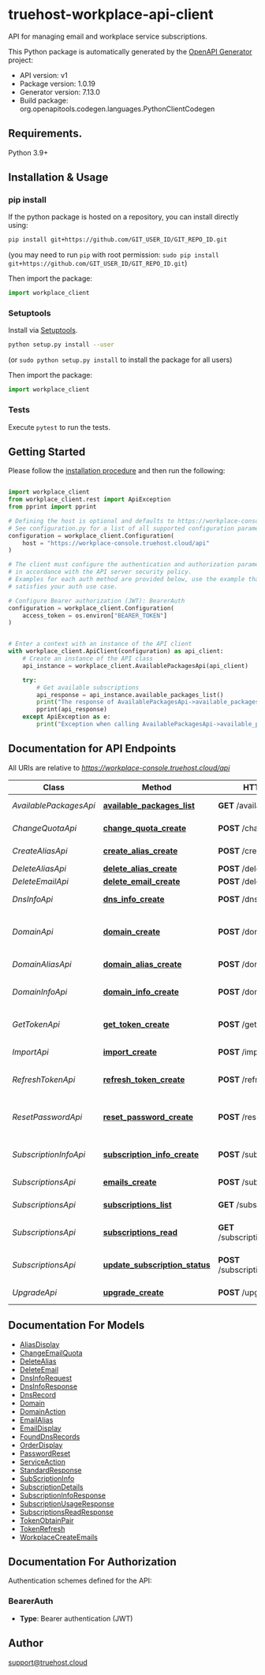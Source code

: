 # truehost-workplace-api-client
API for managing email and workplace service subscriptions.

This Python package is automatically generated by the [OpenAPI Generator](https://openapi-generator.tech) project:

- API version: v1
- Package version: 1.0.19
- Generator version: 7.13.0
- Build package: org.openapitools.codegen.languages.PythonClientCodegen

## Requirements.

Python 3.9+

## Installation & Usage
### pip install

If the python package is hosted on a repository, you can install directly using:

```sh
pip install git+https://github.com/GIT_USER_ID/GIT_REPO_ID.git
```
(you may need to run `pip` with root permission: `sudo pip install git+https://github.com/GIT_USER_ID/GIT_REPO_ID.git`)

Then import the package:
```python
import workplace_client
```

### Setuptools

Install via [Setuptools](http://pypi.python.org/pypi/setuptools).

```sh
python setup.py install --user
```
(or `sudo python setup.py install` to install the package for all users)

Then import the package:
```python
import workplace_client
```

### Tests

Execute `pytest` to run the tests.

## Getting Started

Please follow the [installation procedure](#installation--usage) and then run the following:

```python

import workplace_client
from workplace_client.rest import ApiException
from pprint import pprint

# Defining the host is optional and defaults to https://workplace-console.truehost.cloud/api
# See configuration.py for a list of all supported configuration parameters.
configuration = workplace_client.Configuration(
    host = "https://workplace-console.truehost.cloud/api"
)

# The client must configure the authentication and authorization parameters
# in accordance with the API server security policy.
# Examples for each auth method are provided below, use the example that
# satisfies your auth use case.

# Configure Bearer authorization (JWT): BearerAuth
configuration = workplace_client.Configuration(
    access_token = os.environ["BEARER_TOKEN"]
)


# Enter a context with an instance of the API client
with workplace_client.ApiClient(configuration) as api_client:
    # Create an instance of the API class
    api_instance = workplace_client.AvailablePackagesApi(api_client)

    try:
        # Get available subscriptions
        api_response = api_instance.available_packages_list()
        print("The response of AvailablePackagesApi->available_packages_list:\n")
        pprint(api_response)
    except ApiException as e:
        print("Exception when calling AvailablePackagesApi->available_packages_list: %s\n" % e)

```

## Documentation for API Endpoints

All URIs are relative to *https://workplace-console.truehost.cloud/api*

Class | Method | HTTP request | Description
------------ | ------------- | ------------- | -------------
*AvailablePackagesApi* | [**available_packages_list**](docs/AvailablePackagesApi.md#available_packages_list) | **GET** /available-packages/ | Get available subscriptions
*ChangeQuotaApi* | [**change_quota_create**](docs/ChangeQuotaApi.md#change_quota_create) | **POST** /change-quota/ | Change email quota
*CreateAliasApi* | [**create_alias_create**](docs/CreateAliasApi.md#create_alias_create) | **POST** /create-alias/ | Create email alias
*DeleteAliasApi* | [**delete_alias_create**](docs/DeleteAliasApi.md#delete_alias_create) | **POST** /delete-alias/ | Delete alias
*DeleteEmailApi* | [**delete_email_create**](docs/DeleteEmailApi.md#delete_email_create) | **POST** /delete-email/ | Delete email
*DnsInfoApi* | [**dns_info_create**](docs/DnsInfoApi.md#dns_info_create) | **POST** /dns-info/ | Get DNS information
*DomainApi* | [**domain_create**](docs/DomainApi.md#domain_create) | **POST** /domain/ | Update domain subscription status
*DomainAliasApi* | [**domain_alias_create**](docs/DomainAliasApi.md#domain_alias_create) | **POST** /domain-alias/ | Get domain alias list
*DomainInfoApi* | [**domain_info_create**](docs/DomainInfoApi.md#domain_info_create) | **POST** /domain-info/ | Get domain subscription details
*GetTokenApi* | [**get_token_create**](docs/GetTokenApi.md#get_token_create) | **POST** /get-token/ | Obtain authentication token
*ImportApi* | [**import_create**](docs/ImportApi.md#import_create) | **POST** /import/ | Bulk create emails
*RefreshTokenApi* | [**refresh_token_create**](docs/RefreshTokenApi.md#refresh_token_create) | **POST** /refresh-token/ | Refresh authentication token
*ResetPasswordApi* | [**reset_password_create**](docs/ResetPasswordApi.md#reset_password_create) | **POST** /reset-password/ | Reset subscription email password
*SubscriptionInfoApi* | [**subscription_info_create**](docs/SubscriptionInfoApi.md#subscription_info_create) | **POST** /subscription-info/ | Get subscription usage info
*SubscriptionsApi* | [**emails_create**](docs/SubscriptionsApi.md#emails_create) | **POST** /subscriptions/ | Create a new emails
*SubscriptionsApi* | [**subscriptions_list**](docs/SubscriptionsApi.md#subscriptions_list) | **GET** /subscriptions/ | List subscriptions
*SubscriptionsApi* | [**subscriptions_read**](docs/SubscriptionsApi.md#subscriptions_read) | **GET** /subscriptions/{context_id}/ | Get subscription details
*SubscriptionsApi* | [**update_subscription_status**](docs/SubscriptionsApi.md#update_subscription_status) | **POST** /subscriptions/{context_id}/ | Update subscription status
*UpgradeApi* | [**upgrade_create**](docs/UpgradeApi.md#upgrade_create) | **POST** /upgrade/ | Upgrade subscription


## Documentation For Models

 - [AliasDisplay](docs/AliasDisplay.md)
 - [ChangeEmailQuota](docs/ChangeEmailQuota.md)
 - [DeleteAlias](docs/DeleteAlias.md)
 - [DeleteEmail](docs/DeleteEmail.md)
 - [DnsInfoRequest](docs/DnsInfoRequest.md)
 - [DnsInfoResponse](docs/DnsInfoResponse.md)
 - [DnsRecord](docs/DnsRecord.md)
 - [Domain](docs/Domain.md)
 - [DomainAction](docs/DomainAction.md)
 - [EmailAlias](docs/EmailAlias.md)
 - [EmailDisplay](docs/EmailDisplay.md)
 - [FoundDnsRecords](docs/FoundDnsRecords.md)
 - [OrderDisplay](docs/OrderDisplay.md)
 - [PasswordReset](docs/PasswordReset.md)
 - [ServiceAction](docs/ServiceAction.md)
 - [StandardResponse](docs/StandardResponse.md)
 - [SubScriptionInfo](docs/SubScriptionInfo.md)
 - [SubscriptionDetails](docs/SubscriptionDetails.md)
 - [SubscriptionInfoResponse](docs/SubscriptionInfoResponse.md)
 - [SubscriptionUsageResponse](docs/SubscriptionUsageResponse.md)
 - [SubscriptionsReadResponse](docs/SubscriptionsReadResponse.md)
 - [TokenObtainPair](docs/TokenObtainPair.md)
 - [TokenRefresh](docs/TokenRefresh.md)
 - [WorkplaceCreateEmails](docs/WorkplaceCreateEmails.md)


<a id="documentation-for-authorization"></a>
## Documentation For Authorization


Authentication schemes defined for the API:
<a id="BearerAuth"></a>
### BearerAuth

- **Type**: Bearer authentication (JWT)


## Author

support@truehost.cloud


